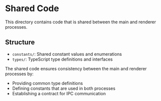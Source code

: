 # Shared Code

This directory contains code that is shared between the main and renderer processes.

## Structure

- `constants/`: Shared constant values and enumerations
- `types/`: TypeScript type definitions and interfaces

The shared code ensures consistency between the main and renderer processes by:
- Providing common type definitions
- Defining constants that are used in both processes
- Establishing a contract for IPC communication
